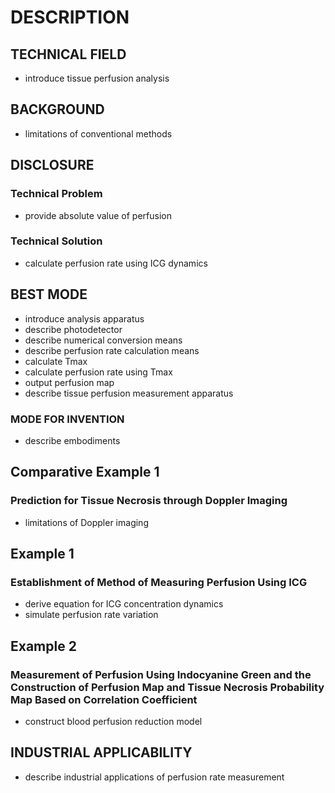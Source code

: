 # DESCRIPTION

## TECHNICAL FIELD

- introduce tissue perfusion analysis

## BACKGROUND

- limitations of conventional methods

## DISCLOSURE

### Technical Problem

- provide absolute value of perfusion

### Technical Solution

- calculate perfusion rate using ICG dynamics

## BEST MODE

- introduce analysis apparatus
- describe photodetector
- describe numerical conversion means
- describe perfusion rate calculation means
- calculate Tmax
- calculate perfusion rate using Tmax
- output perfusion map
- describe tissue perfusion measurement apparatus

### MODE FOR INVENTION

- describe embodiments

## Comparative Example 1

### Prediction for Tissue Necrosis through Doppler Imaging

- limitations of Doppler imaging

## Example 1

### Establishment of Method of Measuring Perfusion Using ICG

- derive equation for ICG concentration dynamics
- simulate perfusion rate variation

## Example 2

### Measurement of Perfusion Using Indocyanine Green and the Construction of Perfusion Map and Tissue Necrosis Probability Map Based on Correlation Coefficient

- construct blood perfusion reduction model

## INDUSTRIAL APPLICABILITY

- describe industrial applications of perfusion rate measurement


